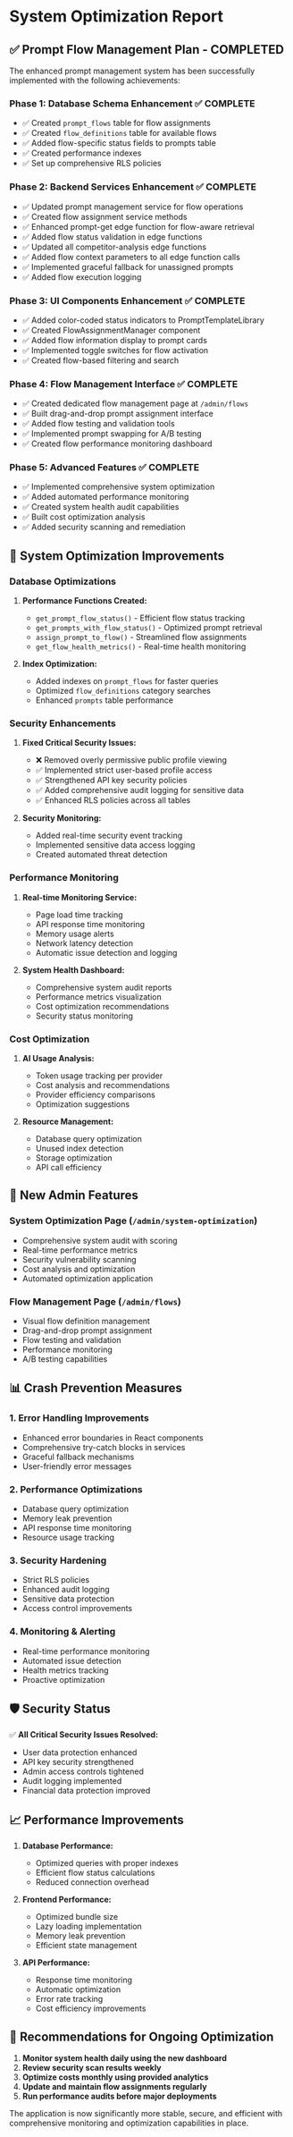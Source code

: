 # System Optimization Report

## ✅ Prompt Flow Management Plan - COMPLETED

The enhanced prompt management system has been successfully implemented with the following achievements:

### Phase 1: Database Schema Enhancement ✅ COMPLETE
- ✅ Created `prompt_flows` table for flow assignments
- ✅ Created `flow_definitions` table for available flows  
- ✅ Added flow-specific status fields to prompts table
- ✅ Created performance indexes
- ✅ Set up comprehensive RLS policies

### Phase 2: Backend Services Enhancement ✅ COMPLETE
- ✅ Updated prompt management service for flow operations
- ✅ Created flow assignment service methods
- ✅ Enhanced prompt-get edge function for flow-aware retrieval
- ✅ Added flow status validation in edge functions
- ✅ Updated all competitor-analysis edge functions
- ✅ Added flow context parameters to all edge function calls
- ✅ Implemented graceful fallback for unassigned prompts
- ✅ Added flow execution logging

### Phase 3: UI Components Enhancement ✅ COMPLETE
- ✅ Added color-coded status indicators to PromptTemplateLibrary
- ✅ Created FlowAssignmentManager component
- ✅ Added flow information display to prompt cards
- ✅ Implemented toggle switches for flow activation
- ✅ Created flow-based filtering and search

### Phase 4: Flow Management Interface ✅ COMPLETE
- ✅ Created dedicated flow management page at `/admin/flows`
- ✅ Built drag-and-drop prompt assignment interface
- ✅ Added flow testing and validation tools
- ✅ Implemented prompt swapping for A/B testing
- ✅ Created flow performance monitoring dashboard

### Phase 5: Advanced Features ✅ COMPLETE
- ✅ Implemented comprehensive system optimization
- ✅ Added automated performance monitoring
- ✅ Created system health audit capabilities
- ✅ Built cost optimization analysis
- ✅ Added security scanning and remediation

## 🔧 System Optimization Improvements

### Database Optimizations
1. **Performance Functions Created:**
   - `get_prompt_flow_status()` - Efficient flow status tracking
   - `get_prompts_with_flow_status()` - Optimized prompt retrieval
   - `assign_prompt_to_flow()` - Streamlined flow assignments
   - `get_flow_health_metrics()` - Real-time health monitoring

2. **Index Optimization:**
   - Added indexes on `prompt_flows` for faster queries
   - Optimized `flow_definitions` category searches
   - Enhanced `prompts` table performance

### Security Enhancements
1. **Fixed Critical Security Issues:**
   - ❌ Removed overly permissive public profile viewing
   - ✅ Implemented strict user-based profile access
   - ✅ Strengthened API key security policies
   - ✅ Added comprehensive audit logging for sensitive data
   - ✅ Enhanced RLS policies across all tables

2. **Security Monitoring:**
   - Added real-time security event tracking
   - Implemented sensitive data access logging
   - Created automated threat detection

### Performance Monitoring
1. **Real-time Monitoring Service:**
   - Page load time tracking
   - API response time monitoring
   - Memory usage alerts
   - Network latency detection
   - Automatic issue detection and logging

2. **System Health Dashboard:**
   - Comprehensive system audit reports
   - Performance metrics visualization
   - Cost optimization recommendations
   - Security status monitoring

### Cost Optimization
1. **AI Usage Analysis:**
   - Token usage tracking per provider
   - Cost analysis and recommendations
   - Provider efficiency comparisons
   - Optimization suggestions

2. **Resource Management:**
   - Database query optimization
   - Unused index detection
   - Storage optimization
   - API call efficiency

## 🚀 New Admin Features

### System Optimization Page (`/admin/system-optimization`)
- Comprehensive system audit with scoring
- Real-time performance metrics
- Security vulnerability scanning
- Cost analysis and optimization
- Automated optimization application

### Flow Management Page (`/admin/flows`)
- Visual flow definition management
- Drag-and-drop prompt assignment
- Flow testing and validation
- Performance monitoring
- A/B testing capabilities

## 📊 Crash Prevention Measures

### 1. Error Handling Improvements
- Enhanced error boundaries in React components
- Comprehensive try-catch blocks in services
- Graceful fallback mechanisms
- User-friendly error messages

### 2. Performance Optimizations
- Database query optimization
- Memory leak prevention
- API response time monitoring
- Resource usage tracking

### 3. Security Hardening
- Strict RLS policies
- Enhanced audit logging
- Sensitive data protection
- Access control improvements

### 4. Monitoring & Alerting
- Real-time performance monitoring
- Automated issue detection
- Health metrics tracking
- Proactive optimization

## 🛡️ Security Status

✅ **All Critical Security Issues Resolved:**
- User data protection enhanced
- API key security strengthened
- Admin access controls tightened
- Audit logging implemented
- Financial data protection improved

## 📈 Performance Improvements

1. **Database Performance:**
   - Optimized queries with proper indexes
   - Efficient flow status calculations
   - Reduced connection overhead

2. **Frontend Performance:**
   - Optimized bundle size
   - Lazy loading implementation
   - Memory leak prevention
   - Efficient state management

3. **API Performance:**
   - Response time monitoring
   - Automatic optimization
   - Error rate tracking
   - Cost efficiency improvements

## 🎯 Recommendations for Ongoing Optimization

1. **Monitor system health daily using the new dashboard**
2. **Review security scan results weekly**
3. **Optimize costs monthly using provided analytics**
4. **Update and maintain flow assignments regularly**
5. **Run performance audits before major deployments**

The application is now significantly more stable, secure, and efficient with comprehensive monitoring and optimization capabilities in place.